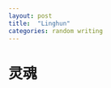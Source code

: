 ```yaml
---
layout: post
title:  "Linghun"
categories: random writing
---
```

# 灵魂



<audio preload="auto" autoplay="autoplay">
<source src="http://blue05.github.io/_includes/demo/linghun.mp3" type="audio/mp3" />
</audio>



